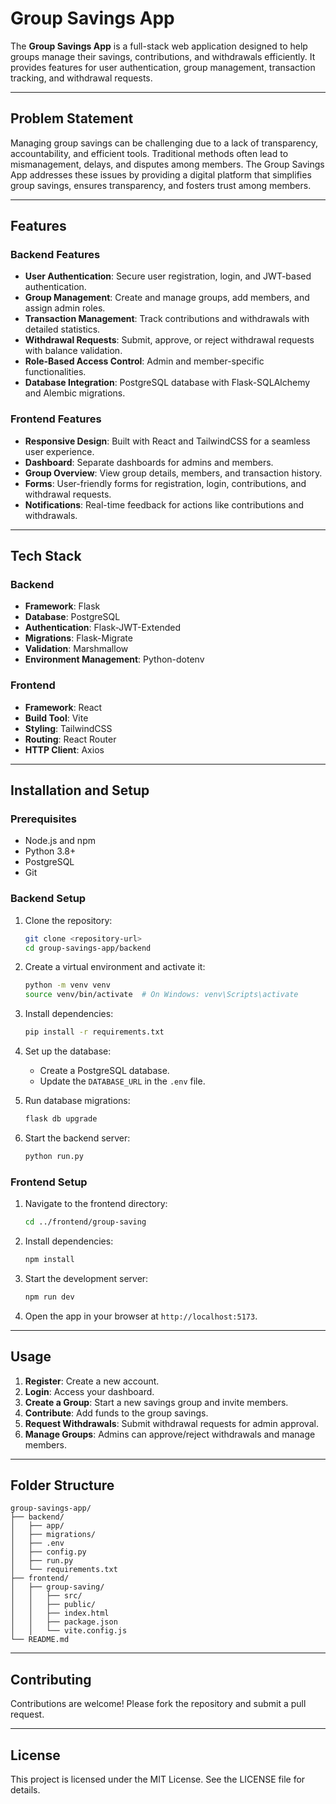 # Group Savings App

The **Group Savings App** is a full-stack web application designed to help groups manage their savings, contributions, and withdrawals efficiently. It provides features for user authentication, group management, transaction tracking, and withdrawal requests.

---

## Problem Statement

Managing group savings can be challenging due to a lack of transparency, accountability, and efficient tools. Traditional methods often lead to mismanagement, delays, and disputes among members. The Group Savings App addresses these issues by providing a digital platform that simplifies group savings, ensures transparency, and fosters trust among members.

---

## Features

### Backend Features
- **User Authentication**: Secure user registration, login, and JWT-based authentication.
- **Group Management**: Create and manage groups, add members, and assign admin roles.
- **Transaction Management**: Track contributions and withdrawals with detailed statistics.
- **Withdrawal Requests**: Submit, approve, or reject withdrawal requests with balance validation.
- **Role-Based Access Control**: Admin and member-specific functionalities.
- **Database Integration**: PostgreSQL database with Flask-SQLAlchemy and Alembic migrations.

### Frontend Features
- **Responsive Design**: Built with React and TailwindCSS for a seamless user experience.
- **Dashboard**: Separate dashboards for admins and members.
- **Group Overview**: View group details, members, and transaction history.
- **Forms**: User-friendly forms for registration, login, contributions, and withdrawal requests.
- **Notifications**: Real-time feedback for actions like contributions and withdrawals.

---

## Tech Stack

### Backend
- **Framework**: Flask
- **Database**: PostgreSQL
- **Authentication**: Flask-JWT-Extended
- **Migrations**: Flask-Migrate
- **Validation**: Marshmallow
- **Environment Management**: Python-dotenv

### Frontend
- **Framework**: React
- **Build Tool**: Vite
- **Styling**: TailwindCSS
- **Routing**: React Router
- **HTTP Client**: Axios

---

## Installation and Setup

### Prerequisites
- Node.js and npm
- Python 3.8+
- PostgreSQL
- Git

### Backend Setup
1. Clone the repository:
   ```bash
   git clone <repository-url>
   cd group-savings-app/backend
   ```

2. Create a virtual environment and activate it:
   ```bash
   python -m venv venv
   source venv/bin/activate  # On Windows: venv\Scripts\activate
   ```

3. Install dependencies:
   ```bash
   pip install -r requirements.txt
   ```

4. Set up the database:
   - Create a PostgreSQL database.
   - Update the `DATABASE_URL` in the `.env` file.

5. Run database migrations:
   ```bash
   flask db upgrade
   ```

6. Start the backend server:
   ```bash
   python run.py
   ```

### Frontend Setup
1. Navigate to the frontend directory:
   ```bash
   cd ../frontend/group-saving
   ```

2. Install dependencies:
   ```bash
   npm install
   ```

3. Start the development server:
   ```bash
   npm run dev
   ```

4. Open the app in your browser at `http://localhost:5173`.

---

## Usage

1. **Register**: Create a new account.
2. **Login**: Access your dashboard.
3. **Create a Group**: Start a new savings group and invite members.
4. **Contribute**: Add funds to the group savings.
5. **Request Withdrawals**: Submit withdrawal requests for admin approval.
6. **Manage Groups**: Admins can approve/reject withdrawals and manage members.

---

## Folder Structure

```
group-savings-app/
├── backend/
│   ├── app/
│   ├── migrations/
│   ├── .env
│   ├── config.py
│   ├── run.py
│   └── requirements.txt
├── frontend/
│   ├── group-saving/
│   │   ├── src/
│   │   ├── public/
│   │   ├── index.html
│   │   ├── package.json
│   │   └── vite.config.js
└── README.md
```

---

## Contributing

Contributions are welcome! Please fork the repository and submit a pull request.

---

## License

This project is licensed under the MIT License. See the LICENSE file for details.
